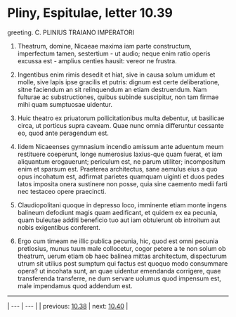 # Pliny, Espitulae, letter 10.39

greeting. C. PLINIUS TRAIANO IMPERATORI



1. Theatrum, domine, Nicaeae maxima iam parte constructum, imperfectum tamen, sestertium - ut audio; neque enim ratio operis excussa est - amplius centies hausit: vereor ne frustra.



2. Ingentibus enim rimis desedit et hiat, sive in causa solum umidum et molle, sive lapis ipse gracilis et putris: dignum est certe deliberatione, sitne faciendum an sit relinquendum an etiam destruendum. Nam fulturae ac substructiones, quibus subinde suscipitur, non tam firmae mihi quam sumptuosae uidentur.



3. Huic theatro ex priuatorum pollicitationibus multa debentur, ut basilicae circa, ut porticus supra caveam. Quae nunc omnia differuntur cessante eo, quod ante peragendum est.



4. Iidem Nicaeenses gymnasium incendio amissum ante aduentum meum restituere coeperunt, longe numerosius laxius-que quam fuerat, et iam aliquantum erogauerunt; periculum est, ne parum utiliter; incompositum enim et sparsum est. Praeterea architectus, sane aemulus eius a quo opus incohatum est, adfirmat parietes quamquam uiginti et duos pedes latos imposita onera sustinere non posse, quia sine caemento medii farti nec testaceo opere praecincti.



5. Claudiopolitani quoque in depresso loco, imminente etiam monte ingens balineum defodiunt magis quam aedificant, et quidem ex ea pecunia, quam buleutae additi beneficio tuo aut iam obtulerunt ob introitum aut nobis exigentibus conferent.



6. Ergo cum timeam ne illic publica pecunia, hic, quod est omni pecunia pretiosius, munus tuum male collocetur, cogor petere a te non solum ob theatrum, uerum etiam ob haec balinea mittas architectum, dispecturum utrum sit utilius post sumptum qui factus est quoquo modo consummare opera? ut incohata sunt, an quae uidentur emendanda corrigere, quae transferenda transferre, ne dum servare uolumus quod impensum est, male impendamus quod addendum est.



---

| --- | --- |
| previous: [10.38](../10.38/) | next: [10.40](../10.40/) |